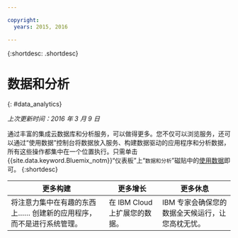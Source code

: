 ```yaml
---

copyright:
  years: 2015, 2016

---
```



{:shortdesc: .shortdesc} 

# 数据和分析
{: #data_analytics}

*上次更新时间：2016 年 3 月 9 日*

通过丰富的集成云数据库和分析服务，可以做得更多。您不仅可以浏览服务，还可以通过“使用数据”控制台将数据放入服务、构建数据驱动的应用程序和分析数据，所有这些操作都集中在一个位置执行。只需单击 {{site.data.keyword.Bluemix_notm}}“仪表板”上“`数据和分析`”磁贴中的[使用数据](https://console.ng.bluemix.net/data/services/)即可。
{:shortdesc}


更多构建 | 更多增长 | 更多休息
---- | ---- | ----
将注意力集中在有趣的东西上…… 创建新的应用程序，而不是进行系统管理。 | 在 IBM Cloud 上扩展您的数据。 | IBM 专家会确保您的数据全天候运行，让您高枕无忧。

